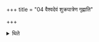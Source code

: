 +++
title = "04 वैश्वदेवं शुक्रपात्रेण गृह्णाति"

+++

<details><summary>थिते</summary>

वैश्वदेवं शुक्रपात्रेण गृह्णाति । ओमासश्चर्षणीधृत इति ग्रहणसादनौ ४
</details>
